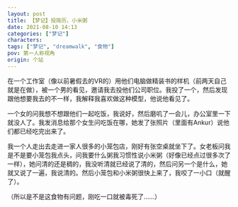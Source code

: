 ```yaml
---
layout: post
title: 【梦记】投简历，小米粥
date: 2021-08-10 14:13
categories: ["梦记"]
characters: 
tags: ["梦记", "dreamwalk", "食物"]
pov: 第一人称视角
origin: 个站
---
```


在一个工作室（像以前暑假去的VR的）用他们电脑做精装书的样机（前两天自己就是在做），被一个男的看见，邀请我去投他们公司职位。我投了一个，然后发现跟他想要我去的不一样，我解释我喜欢做这种模型，他说他看见了。

一个女的问我想不想跟他们一起吃饭，我说好，然后磨叽了一会儿，办公室里一下就没人了。我发消息给那个女生问吃饭在哪，她发了张照片（里面有Ankur）说他们都已经吃完出来了。

我一个人走出去走进一家人很多的小笼包店，刚好有张空桌就坐下了。女老板问我是不是要小笼包我点头，问我要什么粥我习惯性说小米粥（好像已经点过很多次了一样），她问清的还是稠的，我没听清就已经说了清的，然后问另一个是什么，她就又说了一遍，我说清的。然后小笼包和小米粥很快上来了，我咬了一小口（就醒了）。

（所以是不是这食物有问题，刚吃一口就被毒死了……）
